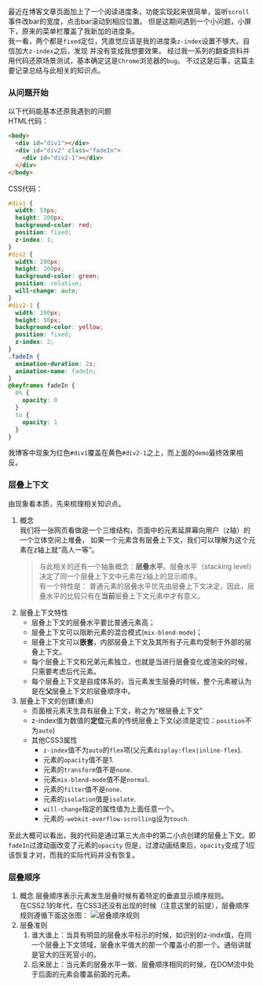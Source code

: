 最近在博客文章页面加上了一个阅读进度条，功能实现起来很简单，监听`scroll`事件改bar的宽度，点击bar滚动到相应位置。
但是这期间遇到一个小问题，小屏下，原来的菜单栏覆盖了我新加的进度条。  
我一看，两个都是`fixed`定位，凭直觉应该是我的进度条`z-index`设置不够大。自信加大`z-index`之后，发现
并没有变成我想要效果。
经过我一系列的翻查资料并用代码还原场景测试，基本确定这是`Chrome`浏览器的`bug`。
不过这是后事，这篇主要记录总结与此相关的知识点。

### 从问题开始
以下代码能基本还原我遇到的问题  
HTML代码：
```html
<body>
  <div id="div1"></div>
  <div id="div2" class="fadeIn">
    <div id="div2-1"></div>
  </div>
</body>
```
CSS代码：
```css
#div1 {
  width: 50px;
  height: 200px;
  background-color: red;
  position: fixed;
  z-index: 1;
}
#div2 {
  width: 200px;
  height: 200px;
  background-color: green;
  position: relative;
  will-change: auto;
}
#div2-1 {
  width: 200px;
  height: 50px;
  background-color: yellow;
  position: fixed;
  z-index: 2;
}
.fadeIn {
  animation-duration: 2s;      
  animation-name: fadeIn;
}
@keyframes fadeIn {
  0% {
    opacity: 0
  }
  to {
    opacity: 1
  }
}
```
我博客中现象为红色`#div1`覆盖在黄色`#div2-1`之上，而上面的`demo`最终效果相反。

### 层叠上下文
由现象看本质，先来梳理相关知识点。
1. 概念  
  我们将一张网页看做是一个三维结构，页面中的元素延屏幕向用户（z轴）的一个立体空间上堆叠，
  如果一个元素含有层叠上下文，我们可以理解为这个元素在z轴上就“高人一等”。
      > 与此相关的还有一个抽象概念：**层叠水平**。层叠水平（stacking level）决定了同一个层叠上下文中元素在z轴上的显示顺序。  
      有一个特性是： 普通元素的层叠水平优先由层叠上下文决定，因此，层叠水平的比较只有在**当前**层叠上下文元素中才有意义。
2. 层叠上下文特性
   - 层叠上下文的层叠水平要比普通元素高；
   - 层叠上下文可以阻断元素的混合模式(`mix-blend-mode`)；
   - 层叠上下文可以**嵌套**，内部层叠上下文及其所有子元素均受制于外部的层叠上下文。
   - 每个层叠上下文和兄弟元素独立，也就是当进行层叠变化或渲染的时候，只需要考虑后代元素。
   - 每个层叠上下文是自成体系的，当元素发生层叠的时候，整个元素被认为是在**父**层叠上下文的层叠顺序中。
3. 层叠上下文的创建(重点)
    - 页面根元素天生具有层叠上下文，称之为“根层叠上下文”
    - z-index值为数值的**定位**元素的传统层叠上下文(必须是定位：`position`不为`auto`)
    - 其他CSS3属性
      - `z-index`值不为`auto`的`flex`项(父元素`display:flex|inline-flex`).
      - 元素的`opacity`值不是1.
      - 元素的`transform`值不是`none`.
      - 元素`mix-blend-mode`值不是`normal`.
      - 元素的`filter`值不是`none`.
      - 元素的`isolation`值是`isolate`.
      - `will-change`指定的属性值为上面任意一个。
      - 元素的`-webkit-overflow-scrollin`g设为`touch`.

至此大概可以看出，我的代码是通过第三大点中的第二小点创建的层叠上下文。即`fadeIn`过渡动画改变了元素的`opacity`
但是，过渡动画结束后，`opacity`变成了1应该恢复才对，而我的实际代码并没有恢复。

### 层叠顺序
  1. 概念
    层叠顺序表示元素发生层叠时候有着特定的垂直显示顺序规则。  
    在CSS2.1的年代，在CSS3还没有出现的时候（注意这里的前提），层叠顺序规则遵循下面这张图：
    ![层叠顺序规则](http://image.zhangxinxu.com/image/blog/201601/2016-01-07_235108.png)
  2. 层叠准则
      1. 谁大谁上：当具有明显的层叠水平标示的时候，如识别的z-indx值，在同一个层叠上下文领域，层叠水平值大的那一个覆盖小的那一个。通俗讲就是官大的压死官小的。
      2. 后来居上：当元素的层叠水平一致、层叠顺序相同的时候，在DOM流中处于后面的元素会覆盖前面的元素。